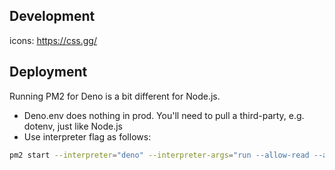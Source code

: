 ## Development

icons: https://css.gg/

## Deployment

Running PM2 for Deno is a bit different for Node.js.

- Deno.env does nothing in prod. You'll need to pull a third-party, e.g. dotenv,
  just like Node.js
- Use interpreter flag as follows:

```sh
pm2 start --interpreter="deno" --interpreter-args="run --allow-read --allow-net --allow-env" index.ts --name owata
```
